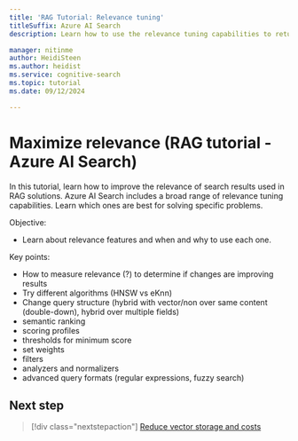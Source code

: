 ```yaml
---
title: 'RAG Tutorial: Relevance tuning'
titleSuffix: Azure AI Search
description: Learn how to use the relevance tuning capabilities to return high quality results for generative search.

manager: nitinme
author: HeidiSteen
ms.author: heidist
ms.service: cognitive-search
ms.topic: tutorial
ms.date: 09/12/2024

---
```


# Maximize relevance (RAG tutorial - Azure AI Search)

In this tutorial, learn how to improve the relevance of search results used in RAG solutions. Azure AI Search includes a broad range of relevance tuning capabilities. Learn which ones are best for solving specific problems.

Objective:

- Learn about relevance features and when and why to use each one.

Key points:

- How to measure relevance (?) to determine if changes are improving results
- Try different algorithms (HNSW vs eKnn)
- Change query structure (hybrid with vector/non over same content (double-down), hybrid over multiple fields)
- semantic ranking
- scoring profiles
- thresholds for minimum score
- set weights
- filters
- analyzers and normalizers
- advanced query formats (regular expressions, fuzzy search)

## Next step

> [!div class="nextstepaction"]
> [Reduce vector storage and costs](tutorial-rag-build-solution-optimize.md)